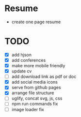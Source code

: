 # Resume
 - create one page resume
 
# TODO
- [x] add hjson
- [x] add conferences
- [x] make more mobile friendly
- [x] update cv
- [ ] add download link as pdf or doc
- [x] add social media icons
- [x] serve from github pages
- [x] arrange file structure
- [ ] uglify, concat svg, js, css
- [ ] npm run commands fix
- [ ] image loader fix	
